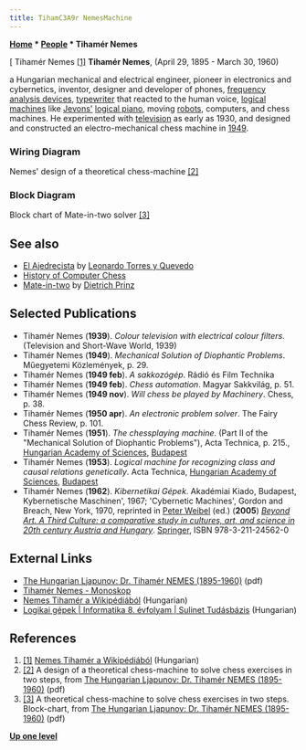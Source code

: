 ```yaml
---
title: TihamC3A9r NemesMachine
---
```

**[Home](Home "Home") \* [People](People "People") \* Tihamér Nemes**



[ Tihamér Nemes <a id="cite-note-1" href="#cite-ref-1">[1]</a>
**Tihamér Nemes**, (April 29, 1895 - March 30, 1960)  

a Hungarian mechanical and electrical engineer, pioneer in electronics and cybernetics, inventor, designer and developer of phones, [frequency analysis devices](https://en.wikipedia.org/wiki/Frequency_analysis), [typewriter](https://en.wikipedia.org/wiki/Typewriter) that reacted to the human voice, [logical machines](https://en.wikipedia.org/wiki/Logical_machine) like [Jevons'](https://en.wikipedia.org/wiki/William_Stanley_Jevons) [logical piano](https://en.wikipedia.org/wiki/Algorithm_characterizations#1881_John_Venn.27s_negative_reaction_to_W._Stanley_Jevons.27s_Logical_Machine_of_1870), moving [robots](Robots "Robots"), computers, and chess machines. He experimented with [television](https://en.wikipedia.org/wiki/Television) as early as 1930, and designed and constructed an electro-mechanical chess machine in [1949](Timeline#1949 "Timeline"). 




### Wiring Diagram


 [](File:NemesChessMachine.JPG) 
Nemes' design of a theoretical chess-machine <a id="cite-note-2" href="#cite-ref-2">[2]</a>



### Block Diagram


 [](File:NemesBlockChart.JPG) 
Block chart of Mate-in-two solver <a id="cite-note-3" href="#cite-ref-3">[3]</a>



## See also


* [El Ajedrecista](El_Ajedrecista "El Ajedrecista") by [Leonardo Torres y Quevedo](Leonardo_Torres_y_Quevedo "Leonardo Torres y Quevedo")
* [History of Computer Chess](History "History")
* [Mate-in-two](Mate-in-two "Mate-in-two") by [Dietrich Prinz](Dietrich_Prinz "Dietrich Prinz")


## Selected Publications


* Tihamér Nemes (**1939**). *Colour television with electrical colour filters*. (Television and Short-Wave World, 1939)
* Tihamér Nemes (**1949**). *Mechanical Solution of Diophantic Problems*. Műegyetemi Közlemények, p. 29.
* Tihamér Nemes (**1949 feb**). *A sakkozógép*. Rádió és Film Technika
* Tihamér Nemes (**1949 feb**). *Chess automation*. Magyar Sakkvilág, p. 51.
* Tihamér Nemes (**1949 nov**). *Will chess be played by Machinery*. Chess, p. 38.
* Tihamér Nemes (**1950 apr**). *An electronic problem solver*. The Fairy Chess Review, p. 101.
* Tihamér Nemes (**1951**). *The chessplaying machine*. (Part II of the "Mechanical Solution of Diophantic Problems"), Acta Technica, p. 215., [Hungarian Academy of Sciences](https://en.wikipedia.org/wiki/Hungarian_Academy_of_Sciences), [Budapest](https://en.wikipedia.org/wiki/Budapest)
* Tihamér Nemes (**1953**). *Logical machine for recognizing class and causal relations genetically*. Acta Technica, [Hungarian Academy of Sciences](https://en.wikipedia.org/wiki/Hungarian_Academy_of_Sciences), [Budapest](https://en.wikipedia.org/wiki/Budapest)
* Tihamér Nemes (**1962**). *Kibernetikai Gépek*. Akadémiai Kiado, Budapest, Kybernetische Maschinen', 1967; 'Cybernetic Machines', Gordon and Breach, New York, 1970, reprinted in [Peter Weibel](https://en.wikipedia.org/wiki/Peter_Weibel) (ed.) (**2005**) *[Beyond Art. A Third Culture: a comparative study in cultures, art, and science in 20th century Austria and Hungary](http://www.springer.com/architecture+%26+design/arts/book/978-3-211-24562-0)*. [Springer](https://en.wikipedia.org/wiki/Springer_Science%2BBusiness_Media), ISBN 978-3-211-24562-0


## External Links


* [The Hungarian Ljapunov: Dr. Tihamér NEMES (1895-1960)](http://conf.nsc.ru/files/conferences/Lyap-100/presentation/69963/89062/Kovach_prez.pdf) (pdf)
* [Tihamér Nemes - Monoskop](https://monoskop.org/Tiham%C3%A9r_Nemes)
* [Nemes Tihamér a Wikipédiából](https://hu.wikipedia.org/wiki/Nemes_Tiham%C3%A9r) (Hungarian)
* [Logikai gépek | Informatika 8. évfolyam | Sulinet Tudásbázis](https://tudasbazis.sulinet.hu/hu/informatika/informatika/informatika-8-evfolyam/digitalis-szamitogepek/magyar-tudosok-szerepe-az-informatikai-kultura-fejlodeseben) (Hungarian)


## References


1. <a id="cite-ref-1" href="#cite-note-1">[1]</a> [Nemes Tihamér a Wikipédiából](https://hu.wikipedia.org/wiki/Nemes_Tiham%C3%A9r) (Hungarian)
2. <a id="cite-ref-2" href="#cite-note-2">[2]</a> A design of a theoretical chess-machine to solve chess exercises in two steps, from [The Hungarian Ljapunov: Dr. Tihamér NEMES (1895-1960)](http://conf.nsc.ru/files/conferences/Lyap-100/presentation/69963/89062/Kovach_prez.pdf) (pdf)
3. <a id="cite-ref-3" href="#cite-note-3">[3]</a> A theoretical chess-machine to solve chess exercises in two steps. Block-chart, from [The Hungarian Ljapunov: Dr. Tihamér NEMES (1895-1960)](http://conf.nsc.ru/files/conferences/Lyap-100/presentation/69963/89062/Kovach_prez.pdf) (pdf)

**[Up one level](People "People")**







 
